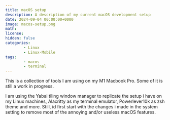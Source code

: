 ```yaml
---
title: macOS setup
description: A description of my current macOS development setup 
date: 2024-09-04 00:00:00+0000
image: macos-setup.png
math: 
license: 
hidden: false
categories:
        - Linux
        - Linux-Mobile
tags:
        - macos
        - terminal
---
```

This is a collection of tools I am using on my M1 Macbook Pro. Some of it is still a work in progress.

I am using the Yabai tiling window manager to replicate the setup i have on my Linux machines, Alacritty as my terminal emulator, Powerlever10k as zsh theme and more.
Still, id first start with the changes i made in the system setting to remove most of the annoying and/or useless macOS features.

